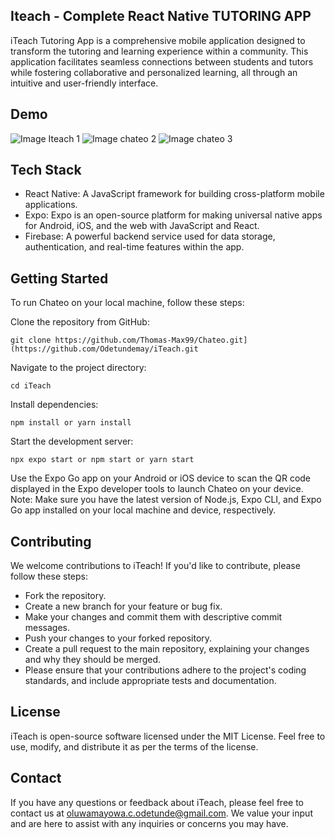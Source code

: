 ## Iteach - Complete React Native TUTORING APP
iTeach Tutoring App is a comprehensive mobile application designed to transform the tutoring and learning experience within a community. This application facilitates seamless connections between students and tutors while fostering collaborative and personalized learning, all through an intuitive and user-friendly interface.

## Demo
![Image Iteach 1](https://github.com/Odetundemay/iTeach/assets/88235457/c05a4039-87bc-4e1d-a603-33d6162b1441)
![Image chateo 2](https://i.ibb.co/QFpZXvW/chateo1.png)
![Image chateo 3](https://i.ibb.co/hXHy1mh/chateo2.png)


## Tech Stack
- React Native: A JavaScript framework for building cross-platform mobile applications.
- Expo: Expo is an open-source platform for making universal native apps for Android, iOS, and the web with JavaScript and React.
- Firebase: A powerful backend service used for data storage, authentication, and real-time features within the app.
  
## Getting Started
To run Chateo on your local machine, follow these steps:

Clone the repository from GitHub: 

```
git clone https://github.com/Thomas-Max99/Chateo.git](https://github.com/Odetundemay/iTeach.git
```

Navigate to the project directory: 

```
cd iTeach
```

Install dependencies: 

```
npm install or yarn install
```

Start the development server: 

```
npx expo start or npm start or yarn start
```

Use the Expo Go app on your Android or iOS device to scan the QR code displayed in the Expo developer tools to launch Chateo on your device.
Note: Make sure you have the latest version of Node.js, Expo CLI, and Expo Go app installed on your local machine and device, respectively.

## Contributing
We welcome contributions to iTeach! If you'd like to contribute, please follow these steps:

- Fork the repository.
- Create a new branch for your feature or bug fix.
- Make your changes and commit them with descriptive commit messages.
- Push your changes to your forked repository.
- Create a pull request to the main repository, explaining your changes and why they should be merged.
- Please ensure that your contributions adhere to the project's coding standards, and include appropriate tests and documentation.

## License
iTeach is open-source software licensed under the MIT License. Feel free to use, modify, and distribute it as per the terms of the license.

## Contact
If you have any questions or feedback about iTeach, please feel free to contact us at oluwamayowa.c.odetunde@gmail.com. We value your input and are here to assist with any inquiries or concerns you may have.
